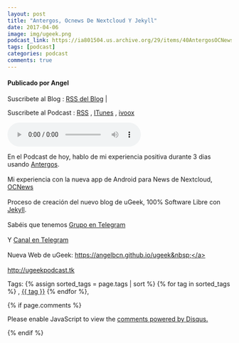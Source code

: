 ```yaml
---
layout: post
title: "Antergos, Ocnews De Nextcloud Y Jekyll"
date: 2017-04-06
image: img/ugeek.png
podcast_link: https://ia801504.us.archive.org/29/items/40AntergosOCNewsDeNextcloudYJekyll/%2340%20Antergos%2c%20OCNews%20de%20Nextcloud%20y%20Jekyll%20.mp3
tags: [podcast]
categories: podcast
comments: true
---
```

#### Publicado por Angel

Suscribete al Blog :  [RSS del Blog](http://feeds.feedburner.com/uGeekBlog) |

Suscribete al Podcast :  [RSS](http://feeds.feedburner.com/ugeek) , [ITunes](https://itunes.apple.com/us/podcast/ugeek/id1201421866?mt=2) , [ivoox](https://www.ivoox.com/podcast-ugeek_sq_f1383493_1.html)

<audio controls>
  <source src="https://ia801504.us.archive.org/29/items/40AntergosOCNewsDeNextcloudYJekyll/%2340%20Antergos%2c%20OCNews%20de%20Nextcloud%20y%20Jekyll%20.mp3" type="audio/mpeg">
Your browser does not support the audio element.
</audio>
<!-- ---------------------------------------------------Pon aquí el audio-------------------------------------------------------- -->


En el Podcast de hoy, hablo de mi experiencia positiva durante 3 dias usando <a href="https://antergos.com/">Antergos</a>.<br /><br />Mi experiencia con la nueva app de Android para News de Nextcloud, <a href="https://t.me/uGeek/99">OCNews</a><br /><br />Proceso de creación del nuevo blog de uGeek, 100% Software Libre con <a href="https://jekyllrb.com/">Jekyll</a>.<br /><br />Sabéis que tenemos <a href="https://t.me/joinchat/AAAAAEGgxsbMjSliSWKXow">Grupo en Telegram</a><br /><br />Y <a href="https://t.me/uGeek">Canal en Telegram</a><br /><br />Nueva Web de uGeek: <a href="https://angelbcn.github.io/ugeek">https://angelbcn.github.io/ugeek&nbsp;</a><br /><br /><a href="http://ugeekpodcast.tk/">http://ugeekpodcast.tk </a>



<!-- TAGS Y COMENTARIOS -->

Tags: {% assign sorted_tags = page.tags | sort %} {% for tag in sorted_tags %} , <span class="tag"><a href="/search#{{ tag }}">{{ tag }}</a></span> {% endfor %},



{% if page.comments %}
<div id="disqus_thread"></div>
<script>

/**
*  RECOMMENDED CONFIGURATION VARIABLES: EDIT AND UNCOMMENT THE SECTION BELOW TO INSERT DYNAMIC VALUES FROM YOUR PLATFORM OR CMS.
*  LEARN WHY DEFINING THESE VARIABLES IS IMPORTANT: https://disqus.com/admin/universalcode/#configuration-variables*/
/*
var disqus_config = function () {
this.page.url = PAGE_URL;  // Replace PAGE_URL with your page's canonical URL variable
this.page.identifier = PAGE_IDENTIFIER; // Replace PAGE_IDENTIFIER with your page's unique identifier variable
};
*/
(function() { // DON'T EDIT BELOW THIS LINE
var d = document, s = d.createElement('script');
s.src = 'https://https-angelbcn-github-io-ugeek.disqus.com/embed.js';
s.setAttribute('data-timestamp', +new Date());
(d.head || d.body).appendChild(s);
})();
</script>
<noscript>Please enable JavaScript to view the <a href="https://disqus.com/?ref_noscript">comments powered by Disqus.</a></noscript>


{% endif %}
